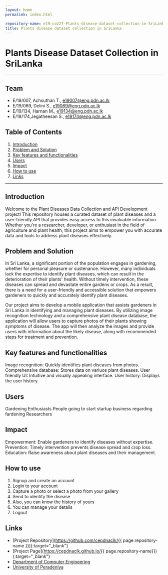 ```yaml
---
layout: home
permalink: index.html

repository-name: e19-co227-Plants-disease-dataset-collection-in-SriLanka
title: Plants disease dataset collection in SriLanka
---
```


[comment]: # "This is the standard layout for the project, but you can clean this and use your own template"

# Plants Disease Dataset Collection in SriLanka

---

<!-- 
This is a sample image, to show how to add images to your page. To learn more options, please refer [this](https://projects.ce.pdn.ac.lk/docs/faq/how-to-add-an-image/)

![Sample Image](./images/sample.png)
 -->

## Team
-  E/19/007, Achsuthan T., e19007@eng.pdn.ac.lk
-  E/19/069, Delini S., e19069@eng.pdn.ac.lk
-  E/19/134, Harnan M., e19134@eng.pdn.ac.lk
-  E/19/174,Jegatheesan S., e19174@eng.pdn.ac.lk

## Table of Contents
1. [Introduction](#introduction)
2. [Problem and Solution](#problemandsolution)
3. [Key features and functionalities](#keyfeaturesandfunctionalities)
4. [Users](#users)
5. [Impact](#impact)
6. [How to use](#howtouse)
7. [Links](#links)

---

## Introduction

Welcome to the Plant Diseases Data Collection and API Development project! This repository houses a curated dataset of plant diseases and a user-friendly API that provides easy access to this invaluable information. Whether you're a researcher, developer, or enthusiast in the field of agriculture and plant health, this project aims to empower you with accurate data and tools to address plant diseases effectively.

## Problem and Solution
In Sri Lanka, a significant portion of the population engages in gardening, whether for personal pleasure or sustenance. However, many individuals lack the expertise to identify plant diseases, which can result in the deterioration of their plants' health. Without timely intervention, these diseases can spread and devastate entire gardens or crops. As a result, there is a need for a user-friendly and accessible solution that empowers gardeners to quickly and accurately identify plant diseases.

Our project aims to develop a mobile application that assists gardeners in Sri Lanka in identifying and managing plant diseases. By utilizing image recognition technology and a comprehensive plant disease database, the application will allow users to capture photos of their plants showing symptoms of disease. The app will then analyze the images and provide users with information about the likely disease, along with recommended steps for treatment and prevention.

## Key features and functionalities

Image recognition: Quickly identifies plant diseases from photos. 
Comprehensive database: Stores data on variuos plant diseases. 
User friendly UI: Intuitive and visually appealing interface. User history: Displays the user history.

## Users

Gardening Enthusiasts
People going to start startup business regarding fardening
Researchers

## Impact
Empowerment: Enable gardeners to identify diseases without expertise. 
Prevention: Timely intervention prevents disease spread and crop loss. 
Education: Raise awareness about plant diseases and their management.

## How to use
1. Signup and create an account
2. Login to your account
3. Capture a photo or select a photo from your gallery
4. Send to identify the disease
5. Also, you can know the history of yours
6. You can manage your details
7. Logout

## Links

- [Project Repository](https://github.com/cepdnaclk/{{ page.repository-name }}){:target="_blank"}
- [Project Page](https://cepdnaclk.github.io/{{ page.repository-name}}){:target="_blank"}
- [Department of Computer Engineering](http://www.ce.pdn.ac.lk/)
- [University of Peradeniya](https://eng.pdn.ac.lk/)


[//]: # (Please refer this to learn more about Markdown syntax)
[//]: # (https://github.com/adam-p/markdown-here/wiki/Markdown-Cheatsheet)
